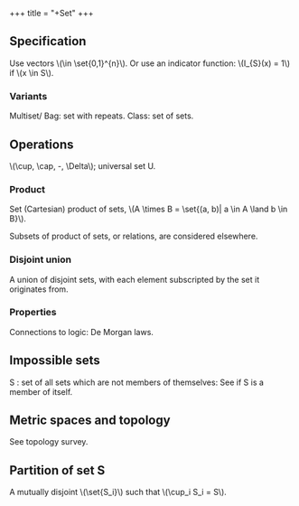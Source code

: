 +++
title = "+Set"
+++

## Specification
Use vectors \\(\in \set{0,1}^{n}\\). Or use an indicator function: \\(I_{S}(x) = 1\\) if \\(x \in S\\).

### Variants
Multiset/ Bag: set with repeats. Class: set of sets.

## Operations
\\(\cup, \cap, -, \Delta\\); universal set U.

### Product
Set (Cartesian) product of sets, \\(A \times B = \set{(a, b)| a \in A \land b \in B}\\).

Subsets of product of sets, or relations, are considered elsewhere.

### Disjoint union
A union of disjoint sets, with each element subscripted by the set it originates from.

### Properties
Connections to logic: De Morgan laws.

## Impossible sets
S : set of all sets which are not members of themselves: See if S is a member of itself.

## Metric spaces and topology
See topology survey.

## Partition of set S
A mutually disjoint \\(\set{S_i}\\) such that \\(\cup_i S_i = S\\).

